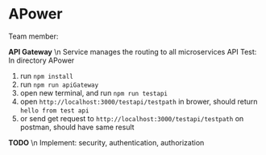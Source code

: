 # APower
Team member:

**API Gateway** \n
Service manages the routing to all microservices API
Test:
In directory APower
1. run ```npm install```
2. run ```npm run apiGateway```
3. open new terminal, and run ```npm run testapi```
4. open ```http://localhost:3000/testapi/testpath``` in brower, should return ```hello from test api```
5. or send get request to ```http://localhost:3000/testapi/testpath``` on postman, should have same result

**TODO** \n
Implement: security, authentication, authorization
